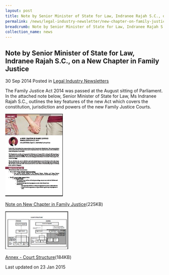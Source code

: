 ```yaml
---
layout: post
title: Note by Senior Minister of State for Law, Indranee Rajah S.C., on a New Chapter in Family Justice
permalink: /news/legal-industry-newsletter/new-chapter-on-family-justice/
breadcrumb: Note by Senior Minister of State for Law, Indranee Rajah S.C., on a New Chapter in Family Justice
collection_name: news
---
```


<style>
  .image {width: 200px;}
  .image img {max-width: 100%;}
</style>

Note by Senior Minister of State for Law, Indranee Rajah S.C., on a New Chapter in Family Justice
---

30 Sep 2014 Posted in [Legal Industry Newsletters](/news/legal-industry-newsletters/)

The Family Justice Act 2014 was passed at the August sitting of Parliament. In the attached note below, Senior Minister of State for Law, Ms Indranee Rajah S.C., outlines the key features of the new Act which covers the constitution, jurisdiction and powers of the new Family Justice Courts.

<div class="image">
  <a href="/files/FamilyJusticeNewsletter_Sep2014V2.pdf/"><img src="/images/1422000541822.jpg/" alt="article" title="article"></a>
</div>

<a href="/files/FamilyJusticeNewsletter_Sep2014V2.pdf/">Note on New Chapter in Family Justice</a>(225KB)


<div class="image">
  <a href="/files/FamilyJusticeCourtStructureAnnex.pdf/"><img src="/images/1412070109509(1).jpg/" alt="article1" title="article1"></a>
</div>

<a href="/files/FamilyJusticeCourtStructureAnnex.pdf/">Annex - Court Structure</a>(184KB)

<p class="right-side-updated">Last updated on 23 Jan 2015</p>

